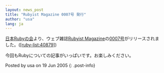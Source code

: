 ```yaml
---
layout: news_post
title: "Rubyist Magazine 0007号 発行"
author: "usa"
lang: ja
---
```


[日本Rubyの会][1]より、ウェブ雑誌[Rubyist
Magazine][2]の[0007号][3]がリリースされました。([\[ruby-list:40879\]][4])

今回もRubyについての記事がいっぱいです。お楽しみください。

Posted by usa on 19 Jun 2005
{: .post-info}



[1]: http://jp.rubyist.net/ 
[2]: http://jp.rubyist.net/magazine/ 
[3]: http://jp.rubyist.net/magazine/?0007 
[4]: http://blade.nagaokaut.ac.jp/cgi-bin/scat.rb/ruby/ruby-list/40879 
